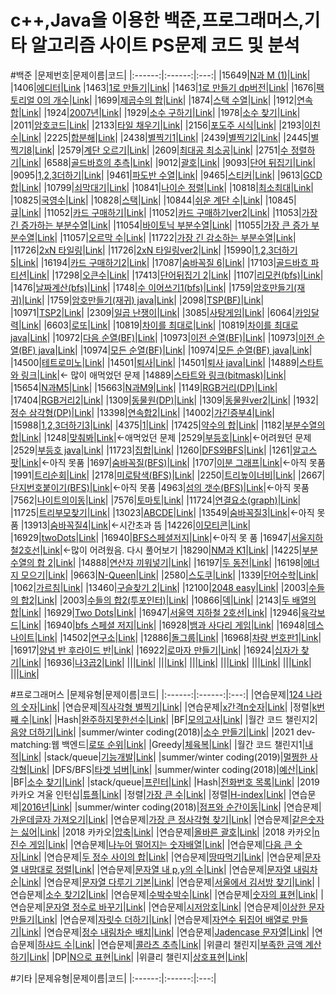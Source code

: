 # c++,Java을 이용한 백준,프로그래머스,기타 알고리즘 사이트 PS문제 코드 및 분석

#백준
|문제번호|문제이름|코드|
|:------:|:------:|:---:|
|15649|[N과 M (1)](https://www.acmicpc.net/problem/15649)|[Link](https://github.com/lunchRamen/coding_test/commit/cde1d43c44e592c429fd91311e390e2e36a0c995)|
|1406|[에디터](https://www.acmicpc.net/problem/1406)|[Link](https://github.com/lunchRamen/coding_test/blob/main/BaekJoon/%EC%97%90%EB%94%94%ED%84%B0.cpp)
|1463|[1로 만들기](https://www.acmicpc.net/problem/1463)|[Link](https://github.com/lunchRamen/coding_test/blob/main/BaekJoon/1%EB%A1%9C%20%EB%A7%8C%EB%93%A4%EA%B8%B0.cpp)|
|1463|[1로 만들기 dp버전](https://www.acmicpc.net/problem/1463)|[Link](https://github.com/lunchRamen/coding_test/blob/main/BaekJoon/1%EB%A1%9C%20%EB%A7%8C%EB%93%A4%EA%B8%B0ver2.cpp)|
|1676|[팩토리얼 0의 개수](https://www.acmicpc.net/problem/1676)|[Link](https://github.com/lunchRamen/coding_test/blob/main/BaekJoon/%ED%8C%A9%ED%86%A0%EB%A6%AC%EC%96%BC%200%EC%9D%98%20%EA%B0%9C%EC%88%98.cpp)|
|1699|[제곱수의 합](https://www.acmicpc.net/problem/1699)|[Link](https://github.com/lunchRamen/coding_test/blob/main/BaekJoon/%EC%A0%9C%EA%B3%B1%EC%88%98%EC%9D%98%20%ED%95%A9.cpp)|
|1874|[스택 수열](https://www.acmicpc.net/problem/1699)|[Link]()|
|1912|[연속합](https://www.acmicpc.net/problem/1912)|[Link](https://github.com/lunchRamen/coding_test/blob/main/BaekJoon/%EC%97%B0%EC%86%8D%ED%95%A9.cpp)|
|1924|[2007년](https://www.acmicpc.net/problem/1924)|[Link](https://github.com/lunchRamen/coding_test/blob/main/BaekJoon/2007%EB%85%84.cpp)|
|1929|[소수 구하기](https://www.acmicpc.net/problem/1929)|[Link](https://github.com/lunchRamen/coding_test/blob/main/BaekJoon/%EC%86%8C%EC%88%98%20%EA%B5%AC%ED%95%98%EA%B8%B0.cpp)|
|1978|[소수 찾기](https://www.acmicpc.net/problem/1978)|[Link](https://github.com/lunchRamen/coding_test/blob/main/BaekJoon/%EC%86%8C%EC%88%98%20%EC%B0%BE%EA%B8%B0.cpp)|
|2011|[암호코드](https://www.acmicpc.net/problem/2011)|[Link](https://github.com/lunchRamen/coding_test/blob/main/BaekJoon/%EC%95%94%ED%98%B8%EC%BD%94%EB%93%9C.cpp)|
|2133|[타일 채우기](https://www.acmicpc.net/problem/2133)|[Link](https://github.com/lunchRamen/coding_test/blob/main/BaekJoon/%ED%83%80%EC%9D%BC%20%EC%B1%84%EC%9A%B0%EA%B8%B0.cpp)|
|2156|[포도주 시식](https://www.acmicpc.net/problem/2156)|[Link](https://github.com/lunchRamen/coding_test/blob/main/BaekJoon/%ED%8F%AC%EB%8F%84%EC%A3%BC%20%EC%8B%9C%EC%8B%9D.cpp)|
|2193|[이친수](https://www.acmicpc.net/problem/2193)|[Link](https://github.com/lunchRamen/coding_test/blob/main/BaekJoon/%EC%9D%B4%EC%B9%9C%EC%88%98.cpp)|
|2225|[합분해](https://www.acmicpc.net/problem/2225)|[Link](https://github.com/lunchRamen/coding_test/blob/main/BaekJoon/%ED%95%A9%EB%B6%84%ED%95%B4.cpp)|
|2438|[별찍기1](https://www.acmicpc.net/problem/2438)|[Link](https://github.com/lunchRamen/coding_test/blob/main/BaekJoon/%EB%B3%84%EC%B0%8D%EA%B8%B01.cpp)|
|2439|[별찍기2](https://www.acmicpc.net/problem/2439)|[Link](https://github.com/lunchRamen/coding_test/blob/main/BaekJoon/%EB%B3%84%EC%B0%8D%EA%B8%B02.cpp)|
|2445|[별찍기8](https://www.acmicpc.net/problem/2445)|[Link](https://github.com/lunchRamen/coding_test/blob/main/BaekJoon/%EB%B3%84%EC%B0%8D%EA%B8%B08.cpp)|
|2579|[계단 오르기](https://www.acmicpc.net/problem/2579)|[Link](https://github.com/lunchRamen/coding_test/blob/main/BaekJoon/%EA%B3%84%EB%8B%A8%20%EC%98%A4%EB%A5%B4%EA%B8%B0.cpp)|
|2609|[최대공 최소공](https://www.acmicpc.net/problem/2609)|[Link](https://github.com/lunchRamen/coding_test/blob/main/BaekJoon/%EC%B5%9C%EB%8C%80%EA%B3%B5%20%EC%B5%9C%EC%86%8C%EA%B3%B5.cpp)|
|2751|[수 정렬하기](https://www.acmicpc.net/problem/2751])|[Link](https://github.com/lunchRamen/coding_test/blob/main/BaekJoon/%EC%88%98%20%EC%A0%95%EB%A0%AC%ED%95%98%EA%B8%B02.cpp)|
|6588|[골드바흐의 추측](https://www.acmicpc.net/problem/6588)|[Link](https://github.com/lunchRamen/coding_test/blob/main/BaekJoon/%EA%B3%A8%EB%93%9C%EB%B0%94%ED%9D%90%EC%9D%98%20%EC%B6%94%EC%B8%A1.cpp)|
|9012|[괄호](https://www.acmicpc.net/problem/9012)|[Link](https://github.com/lunchRamen/coding_test/blob/main/BaekJoon/%EA%B4%84%ED%98%B8.cpp)|
|9093|[단어 뒤집기](https://www.acmicpc.net/problem/9093)|[Link](https://github.com/lunchRamen/coding_test/blob/main/BaekJoon/%EB%8B%A8%EC%96%B4%20%EB%92%A4%EC%A7%91%EA%B8%B0.cpp)|
|9095|[1,2,3더하기](https://www.acmicpc.net/problem/9095)|[Link](https://github.com/lunchRamen/coding_test/blob/main/BaekJoon/1%2C2%2C3%EB%A7%8C%EB%93%A4%EA%B8%B0.cpp)|
|9461|[파도반 수열](https://www.acmicpc.net/problem/9461)|[Link](https://github.com/lunchRamen/coding_test/blob/main/BaekJoon/%ED%8C%8C%EB%8F%84%EB%B0%98%20%EC%88%98%EC%97%B4.cpp)|
|9465|[스티커](https://www.acmicpc.net/problem/9465)|[Link](https://github.com/lunchRamen/coding_test/blob/main/BaekJoon/%EC%8A%A4%ED%8B%B0%EC%BB%A4.cpp)|
|9613|[GCD 합](https://www.acmicpc.net/problem/9613)|[Link](https://github.com/lunchRamen/coding_test/blob/main/BaekJoon/GCD%ED%95%A9.cpp)|
|10799|[쇠막대기](https://www.acmicpc.net/problem/10799)|[Link](https://github.com/lunchRamen/coding_test/blob/main/BaekJoon/%EC%87%A0%EB%A7%89%EB%8C%80%EA%B8%B0.cpp)|
|10841|[나이순 정렬](https://www.acmicpc.net/problem/10814)|[Link](https://github.com/lunchRamen/coding_test/blob/main/BaekJoon/%EB%82%98%EC%9D%B4%EC%88%9C%20%EC%A0%95%EB%A0%AC.cpp)|
|10818|[최소최대](https://www.acmicpc.net/problem/10818)|[Link](https://github.com/lunchRamen/coding_test/blob/main/BaekJoon/%EC%B5%9C%EC%86%8C%EC%B5%9C%EB%8C%80.cpp)|
|10825|[국영수](https://www.acmicpc.net/problem/10825)|[Link](https://github.com/lunchRamen/coding_test/blob/main/BaekJoon/%EA%B5%AD%EC%98%81%EC%88%98.cpp)|
|10828|[스택](https://www.acmicpc.net/problem/10828)|[Link](https://github.com/lunchRamen/coding_test/blob/main/BaekJoon/%EC%8A%A4%ED%83%9D.cpp)|
|10844|[쉬운 계단 수](https://www.acmicpc.net/problem/10844)|[Link](https://github.com/lunchRamen/coding_test/blob/main/BaekJoon/%EC%89%AC%EC%9A%B4%20%EA%B3%84%EB%8B%A8%20%EC%88%98.cpp)|
|10845|[큐](https://www.acmicpc.net/problem/10845)|[Link](https://github.com/lunchRamen/coding_test/blob/main/BaekJoon/%ED%81%90.cpp)|
|11052|[카드 구매하기](https://www.acmicpc.net/problem/11052)|[Link](https://github.com/lunchRamen/coding_test/blob/main/BaekJoon/%EC%B9%B4%EB%93%9C%20%EA%B5%AC%EB%A7%A4%ED%95%98%EA%B8%B0.cpp)|
|11052|[카드 구매하기ver2](https://www.acmicpc.net/problem/11052)|[Link](https://github.com/lunchRamen/coding_test/blob/main/BaekJoon/%EC%B9%B4%EB%93%9C%20%EA%B5%AC%EB%A7%A4%ED%95%98%EA%B8%B0ver2.cpp)|
|11053|[가장 긴 증가하는 부분수열](https://www.acmicpc.net/problem/11053)|[Link](https://github.com/lunchRamen/coding_test/blob/main/BaekJoon/%EA%B0%80%EC%9E%A5%20%EA%B8%B4%20%EC%A6%9D%EA%B0%80%ED%95%98%EB%8A%94%20%EB%B6%80%EB%B6%84%EC%88%98%EC%97%B4.cpp)|
|11054|[바이토닉 부분수열](https://www.acmicpc.net/problem/11054)|[Link](https://github.com/lunchRamen/coding_test/blob/main/BaekJoon/%EB%B0%94%EC%9D%B4%ED%86%A0%EB%8B%89%20%EB%B6%80%EB%B6%84%EC%88%98%EC%97%B4.cpp)|
|11055|[가장 큰 증가 부분수열](https://www.acmicpc.net/problem/11055)|[Link](https://github.com/lunchRamen/coding_test/blob/main/BaekJoon/%EA%B0%80%EC%9E%A5%20%ED%81%B0%20%EC%A6%9D%EA%B0%80%ED%95%98%EB%8A%94%20%EB%B6%80%EB%B6%84%EC%88%98%EC%97%B4.cpp)|
|11057|[오르막 수](https://www.acmicpc.net/problem/11057)|[Link](https://github.com/lunchRamen/coding_test/blob/main/BaekJoon/%EC%98%A4%EB%A5%B4%EB%A7%89%20%EC%88%98.cpp)|
|11722|[가장 긴 감소하는 부분수열](https://www.acmicpc.net/problem/11722)|[Link](https://github.com/lunchRamen/coding_test/blob/main/BaekJoon/%EA%B0%80%EC%9E%A5%20%EA%B8%B4%20%EA%B0%90%EC%86%8C%ED%95%98%EB%8A%94%20%EB%B6%80%EB%B6%84%EC%88%98%EC%97%B4.cpp)|
|11726|[2xN 타일링](https://www.acmicpc.net/problem/11726)|[Link](https://github.com/lunchRamen/coding_test/blob/main/BaekJoon/2xN%20%ED%83%80%EC%9D%BC%EB%A7%81.cpp)|
|11726|[2xN 타일링ver2](https://www.acmicpc.net/problem/11726)|[Link](https://github.com/lunchRamen/coding_test/blob/main/BaekJoon/2xN%20%ED%83%80%EC%9D%BC%EB%A7%81ver2.cpp)|
|15990|[1,2,3더하기 5](https://www.acmicpc.net/problem/15990)|[Link](https://github.com/lunchRamen/coding_test/blob/main/BaekJoon/1%2C2%2C3%20%EB%8D%94%ED%95%98%EA%B8%B0%205.cpp)|
|16194|[카드 구매하기2](https://www.acmicpc.net/problem/16194)|[Link](https://github.com/lunchRamen/coding_test/blob/main/BaekJoon/%EC%B9%B4%EB%93%9C%20%EA%B5%AC%EB%A7%A4%ED%95%98%EA%B8%B02.cpp)|
|17087|[숨바꼭질 6](https://www.acmicpc.net/problem/17087)|[Link](https://github.com/lunchRamen/coding_test/blob/main/BaekJoon/%EC%88%A8%EB%B0%94%EA%BC%AD%EC%A7%88%206.cpp)|
|17103|[골드바흐 파티션](https://www.acmicpc.net/problem/17103)|[Link](https://github.com/lunchRamen/coding_test/blob/main/BaekJoon/%EA%B3%A8%EB%93%9C%EB%B0%94%ED%9D%90%20%ED%8C%8C%ED%8B%B0%EC%85%98.cpp)|
|17298|[오큰수](https://www.acmicpc.net/problem/17298)|[Link](https://github.com/lunchRamen/coding_test/blob/main/BaekJoon/%EC%98%A4%ED%81%B0%EC%88%98.cpp)|
|17413|[단어뒤집기 2](https://www.acmicpc.net/problem/17413)|[Link](https://github.com/lunchRamen/coding_test/blob/main/BaekJoon/%EB%8B%A8%EC%96%B4%EB%92%A4%EC%A7%91%EA%B8%B0%202.cpp)|
|1107|[리모컨(bfs)](https://www.acmicpc.net/problem/1107)|[Link](https://github.com/lunchRamen/coding_test/blob/main/BaekJoon/%EB%A6%AC%EB%AA%A8%EC%BB%A8.cpp)|
|1476|[날짜계산(bfs)](https://www.acmicpc.net/problem/1476)|[Link](https://github.com/lunchRamen/coding_test/blob/main/BaekJoon/%EB%82%A0%EC%A7%9C%EA%B3%84%EC%82%B0.cpp)|
|1748|[수 이어쓰기1(bfs)](https://www.acmicpc.net/problem/1748)|[Link](https://github.com/lunchRamen/coding_test/blob/main/BaekJoon/%EC%88%98%20%EC%9D%B4%EC%96%B4%EC%93%B0%EA%B8%B01.cpp)|
|1759|[암호만들기(재귀)](https://www.acmicpc.net/problem/1759)|[Link](https://github.com/lunchRamen/coding_test/blob/main/BaekJoon/%EC%95%94%ED%98%B8%EB%A7%8C%EB%93%A4%EA%B8%B0.cpp)|
|1759|[암호만들기(재귀) java](https://www.acmicpc.net/problem/1759)|[Link](https://github.com/lunchRamen/coding_test/blob/main/BaekJoon/%EC%95%94%ED%98%B8%EB%A7%8C%EB%93%A4%EA%B8%B0.java)|
|2098|[TSP(BF)](https://www.acmicpc.net/problem/2098)|[Link](https://github.com/lunchRamen/coding_test/blob/main/BaekJoon/TSP.cpp)|
|10971|[TSP2](https://www.acmicpc.net/problem/10971)|[Link](https://github.com/lunchRamen/coding_test/blob/main/BaekJoon/TSP2.cpp)|
|2309|[일곱 난쟁이](https://www.acmicpc.net/problem/2309)|[Link](https://github.com/lunchRamen/coding_test/blob/main/BaekJoon/%EC%9D%BC%EA%B3%B1%20%EB%82%9C%EC%9F%81%EC%9D%B4.cpp)|
|3085|[사탕게임](https://www.acmicpc.net/problem/3085)|[Link](https://github.com/lunchRamen/coding_test/blob/main/BaekJoon/%EC%82%AC%ED%83%95%EA%B2%8C%EC%9E%84.cpp)|
|6064|[카잉달력](https://www.acmicpc.net/problem/6064)|[Link](https://github.com/lunchRamen/coding_test/blob/main/BaekJoon/%EC%B9%B4%EC%9E%89%EB%8B%AC%EB%A0%A5.cpp)|
|6603|[로또](https://www.acmicpc.net/problem/6603)|[Link](https://github.com/lunchRamen/coding_test/blob/main/BaekJoon/%EB%A1%9C%EB%98%90.cpp)|
|10819|[차이를 최대로](https://www.acmicpc.net/problem/10819)|[Link](https://github.com/lunchRamen/coding_test/blob/main/BaekJoon/%EC%B0%A8%EC%9D%B4%EB%A5%BC%20%EC%B5%9C%EB%8C%80%EB%A1%9C.cpp)|
|10819|[차이를 최대로 java](https://www.acmicpc.net/problem/10819)|[Link](https://github.com/lunchRamen/coding_test/commit/2a89037c8305f0735665453cb5cd0fb0211158b9)|
|10972|[다음 순열(BF)](https://www.acmicpc.net/problem/10972)|[Link](https://github.com/lunchRamen/coding_test/blob/main/BaekJoon/%EB%8B%A4%EC%9D%8C%EC%88%9C%EC%97%B4.cpp)|
|10973|[이전 순열(BF)](https://www.acmicpc.net/problem/10973)|[Link](https://github.com/lunchRamen/coding_test/blob/main/BaekJoon/%EC%9D%B4%EC%A0%84%EC%88%9C%EC%97%B4.cpp)|
|10973|[이전 순열(BF) java](https://www.acmicpc.net/problem/10973)|[Link](https://github.com/lunchRamen/coding_test/blob/main/BaekJoon/%EC%9D%B4%EC%A0%84%EC%88%9C%EC%97%B4.java)|
|10974|[모든 순열(BF)](https://www.acmicpc.net/problem/10974)|[Link](https://github.com/lunchRamen/coding_test/blob/main/BaekJoon/%EB%AA%A8%EB%93%A0%EC%88%9C%EC%97%B4.cpp)|
|10974|[모든 순열(BF) java](https://www.acmicpc.net/problem/10974)|[Link](https://github.com/lunchRamen/coding_test/blob/main/BaekJoon/%EB%AA%A8%EB%93%A0%EC%88%9C%EC%97%B4.java)|
|14500|[테트로미노](https://www.acmicpc.net/problem/14500)|[Link](https://github.com/lunchRamen/coding_test/blob/main/BaekJoon/%ED%85%8C%ED%8A%B8%EB%A1%9C%EB%AF%B8%EB%85%B8.cpp)|
|14501|[퇴사](https://www.acmicpc.net/problem/14501)|[Link](https://github.com/lunchRamen/coding_test/blob/main/BaekJoon/%ED%87%B4%EC%82%AC.cpp)|
|14501|[퇴사 java](https://www.acmicpc.net/problem/14501)|[Link](https://github.com/lunchRamen/coding_test/blob/main/BaekJoon/%ED%87%B4%EC%82%AC.java)|
|14889|[스타트와 링크](https://www.acmicpc.net/problem/14889)|[Link](https://github.com/lunchRamen/coding_test/blob/main/BaekJoon/%EC%8A%A4%ED%83%80%ED%8A%B8%EC%99%80%20%EB%A7%81%ED%81%AC.cpp)|<- 많이 애먹었던 문제
|14889|[스타트와 링크(bitmask)](https://www.acmicpc.net/problem/14889)|[Link](https://github.com/lunchRamen/coding_test/blob/main/BaekJoon/%EC%8A%A4%ED%83%80%ED%8A%B8%EC%99%80%20%EB%A7%81%ED%81%ACbitmask.cpp)|
|15654|[N과M5](https://www.acmicpc.net/problem/15654)|[Link](https://github.com/lunchRamen/coding_test/blob/main/BaekJoon/N%EA%B3%BCM%205.cpp)|
|15663|[N과M9](https://www.acmicpc.net/problem/15663)|[Link](https://github.com/lunchRamen/coding_test/blob/main/BaekJoon/N%EA%B3%BCM9.cpp)|
|1149|[RGB거리(DP)](https://www.acmicpc.net/problem/1149)|[Link](https://github.com/lunchRamen/coding_test/blob/main/BaekJoon/RGB%EA%B1%B0%EB%A6%AC.cpp)|
|17404|[RGB거리2](https://www.acmicpc.net/problem/17404)|[Link](https://github.com/lunchRamen/coding_test/blob/main/BaekJoon/RGB%EA%B1%B0%EB%A6%AC2.cpp)|
|1309|[동물원(DP)](https://www.acmicpc.net/problem/1309)|[Link](https://github.com/lunchRamen/coding_test/blob/main/BaekJoon/%EB%8F%99%EB%AC%BC%EC%9B%90.cpp)|
|1309|[동물원ver2](https://www.acmicpc.net/problem/1309)|[Link](https://github.com/lunchRamen/coding_test/blob/main/BaekJoon/%EB%8F%99%EB%AC%BC%EC%9B%90ver2.cpp)|
|1932|[정수 삼각형(DP)](https://www.acmicpc.net/problem/1932)|[Link](https://github.com/lunchRamen/coding_test/blob/main/BaekJoon/%EC%A0%95%EC%88%98%20%EC%82%BC%EA%B0%81%ED%98%95.cpp)|
|13398|[연속합2](https://www.acmicpc.net/problem/13398)|[Link](https://github.com/lunchRamen/coding_test/blob/main/BaekJoon/%EC%97%B0%EC%86%8D%ED%95%A92.cpp)|
|14002|[가긴증부4](https://www.acmicpc.net/problem/14002)|[Link](https://github.com/lunchRamen/coding_test/blob/main/BaekJoon/%EA%B0%80%EA%B8%B4%EC%A6%9D%EB%B6%804.cpp)|
|15988|[1,2,3더하기3](https://www.acmicpc.net/problem/15988)|[Link](https://github.com/lunchRamen/coding_test/blob/main/BaekJoon/1%2C2%2C3%EB%8D%94%ED%95%98%EA%B8%B03.cpp)|
|4375|[1](https://www.acmicpc.net/problem/4375)|[Link](https://github.com/lunchRamen/coding_test/blob/main/BaekJoon/1.cpp)|
|17425|[약수의 합](https://www.acmicpc.net/problem/17425)|[Link](https://github.com/lunchRamen/coding_test/blob/main/BaekJoon/%EC%95%BD%EC%88%98%EC%9D%98%20%ED%95%A9.cpp)|
|1182|[부분수열의 합](https://www.acmicpc.net/problem/1182)|[Link](https://github.com/lunchRamen/coding_test/blob/main/BaekJoon/%EB%B6%80%EB%B6%84%EC%88%98%EC%97%B4%EC%9D%98%20%ED%95%A9.cpp)|
|1248|[맞춰봐](https://www.acmicpc.net/problem/1248)|[Link](https://github.com/lunchRamen/coding_test/blob/main/BaekJoon/%EB%A7%9E%EC%B6%B0%EB%B4%90.cpp)|<-애먹었던 문제
|2529|[부등호](https://www.acmicpc.net/problem/2529)|[Link](https://github.com/lunchRamen/coding_test/blob/main/BaekJoon/%EB%B6%80%EB%93%B1%ED%98%B8.cpp)|<-어려웠던 문제
|2529|[부등호 java](https://www.acmicpc.net/problem/2529)|[Link](https://github.com/lunchRamen/coding_test/blob/main/BaekJoon/%EB%B6%80%EB%93%B1%ED%98%B8.java)|
|11723|[집합](https://www.acmicpc.net/problem/11723)|[Link](https://github.com/lunchRamen/coding_test/blob/main/BaekJoon/%EC%A7%91%ED%95%A9.cpp)|
|1260|[DFS와BFS](https://www.acmicpc.net/problem/1260)|[Link](https://github.com/lunchRamen/coding_test/blob/main/BaekJoon/DFS%EC%99%80BFS.cpp)|
|1261|[알고스팟](https://www.acmicpc.net/problem/1261)|[Link]()|<-아직 못품
|1697|[숨바꼭질(BFS)](https://www.acmicpc.net/problem/1697)|[Link](https://github.com/lunchRamen/coding_test/blob/main/BaekJoon/%EC%88%A8%EB%B0%94%EA%BC%AD%EC%A7%88.cpp)|
|1707|[이분 그래프](https://www.acmicpc.net/problem/1707)|[Link]()|<-아직 못품
|1991|[트리순회](https://www.acmicpc.net/problem/1991)|[Link](https://github.com/lunchRamen/coding_test/blob/main/BaekJoon/%ED%8A%B8%EB%A6%AC%EC%88%9C%ED%9A%8C.cpp)|
|2178|[미로탐색(BFS)](https://www.acmicpc.net/problem/2178)|[Link](https://github.com/lunchRamen/coding_test/blob/main/BaekJoon/%EB%AF%B8%EB%A1%9C%ED%83%90%EC%83%89.cpp)|
|2250|[트리높이너비](https://www.acmicpc.net/problem/2250)|[Link](https://github.com/lunchRamen/coding_test/blob/main/BaekJoon/%ED%8A%B8%EB%A6%AC%EB%86%92%EC%9D%B4%EC%99%80%EB%84%88%EB%B9%84.cpp)|
|2667|[단지번호붙이기(BFS)](https://www.acmicpc.net/problem/2667)|[Link]()|<-아직 못품
|4963|[섬의 갯수(BFS)](https://www.acmicpc.net/problem/4963)|[Link]()|<-아직 못품
|7562|[나이트의이동](https://www.acmicpc.net/problem/7562)|[Link](https://github.com/lunchRamen/coding_test/blob/main/BaekJoon/%EB%82%98%EC%9D%B4%ED%8A%B8%EC%9D%98%EC%9D%B4%EB%8F%99.cpp)|
|7576|[토마토](https://www.acmicpc.net/problem/7576)|[Link](https://github.com/lunchRamen/coding_test/blob/main/BaekJoon/%ED%86%A0%EB%A7%88%ED%86%A0.cpp)|
|11724|[연결요소(graph)](https://www.acmicpc.net/problem/11724)|[Link](https://github.com/lunchRamen/coding_test/blob/main/BaekJoon/%EC%97%B0%EA%B2%B0%EC%9A%94%EC%86%8C.cpp)|
|11725|[트리부모찾기](https://www.acmicpc.net/problem/11725)|[Link](https://github.com/lunchRamen/coding_test/blob/main/BaekJoon/%ED%8A%B8%EB%A6%AC%EB%B6%80%EB%AA%A8%EC%B0%BE%EA%B8%B0.cpp)|
|13023|[ABCDE](https://www.acmicpc.net/problem/13023)|[Link](https://github.com/lunchRamen/coding_test/blob/main/BaekJoon/ABCDE.cpp)|
|13549|[숨바꼭질3](https://www.acmicpc.net/problem/13549)|[Link]()|<-아직 못 품
|13913|[숨바꼭질4](https://www.acmicpc.net/problem/13913)|[Link]()|<-시간초과 뜸
|14226|[이모티콘](https://www.acmicpc.net/problem/14226)|[Link](https://github.com/lunchRamen/coding_test/blob/main/BaekJoon/%EC%9D%B4%EB%AA%A8%ED%8B%B0%EC%BD%98.cpp)|
|16929|[twoDots](https://www.acmicpc.net/problem/16929)|[Link](https://github.com/lunchRamen/coding_test/blob/main/BaekJoon/twoDots.cpp)|
|16940|[BFS스페셜저지](https://www.acmicpc.net/problem/16940)|[Link]()|<-아직 못 품
|16947|[서울지하철2호선](https://www.acmicpc.net/problem/16947)|[Link](https://github.com/lunchRamen/coding_test/blob/main/BaekJoon/%EC%84%9C%EC%9A%B8%EC%A7%80%ED%95%98%EC%B2%A02%ED%98%B8%EC%84%A0.cpp)|<-많이 어려웠음. 다시 풀어보기
|18290|[NM과 K1](https://www.acmicpc.net/problem/18290)|[Link](https://github.com/lunchRamen/coding_test/blob/main/BaekJoon/NM%EA%B3%BCK1.java)|
|14225|[부분수열의 합 2](https://www.acmicpc.net/problem/14225)|[Link](https://github.com/lunchRamen/coding_test/commit/189145c7dbdf2dcee057e7941c43074c11b1002c)|
|14888|[연산자 끼워넣기](https://www.acmicpc.net/problem/14888)|[Link](https://github.com/lunchRamen/coding_test/blob/main/BaekJoon/%EC%97%B0%EC%82%B0%EC%9E%90%EB%81%BC%EC%9B%8C%EB%84%A3%EA%B8%B0.java)|
|16197|[두 동전](https://www.acmicpc.net/problem/16197)|[Link](https://github.com/lunchRamen/coding_test/blob/main/BaekJoon/%EB%91%90%EB%8F%99%EC%A0%84.java)|
|16198|[에너지 모으기](https://www.acmicpc.net/problem/16198)|[Link](https://github.com/lunchRamen/coding_test/blob/main/BaekJoon/%EC%97%90%EB%84%88%EC%A7%80%EB%AA%A8%EC%9C%BC%EA%B8%B0.java)|
|9663|[N-Queen](https://www.acmicpc.net/problem/9663)|[Link](https://github.com/lunchRamen/coding_test/blob/main/BaekJoon/NQueen.java)|
|2580|[스도쿠](https://www.acmicpc.net/problem/2580)|[Link](https://github.com/lunchRamen/coding_test/blob/main/BaekJoon/%EC%8A%A4%EB%8F%84%EC%BF%A0.java)|
|1339|[단어수학](https://www.acmicpc.net/problem/1339)|[Link](https://github.com/lunchRamen/coding_test/commit/e2926e9d5a00bac723628f76d95d4305b80574d8)|
|1062|[가르침](https://www.acmicpc.net/problem/1062)|[Link](https://github.com/lunchRamen/coding_test/commit/4aecfb3883e65be66f0abab85bccb79b23ffe71e)|
|13460|[구슬찾기 2](https://www.acmicpc.net/problem/13460)|[Link](https://github.com/lunchRamen/coding_test/commit/68ebcf5df766f415417a9d7561357b17f14321a3)|
|12100|[2048 easy](https://www.acmicpc.net/problem/12100)|[Link](https://github.com/lunchRamen/coding_test/commit/dab1fc10d04c6336a0eb16e173b523d45a24d155)|
|2003|[수들의 합2](https://www.acmicpc.net/problem/2003)|[Link](https://github.com/lunchRamen/coding_test/commit/2fdd3807285b505121e8e87a340f4a2657433606)|
|2003|[수들의 합2(투포인터)](https://www.acmicpc.net/problem/2003)|[Link](https://github.com/lunchRamen/coding_test/commit/6ee0524516f74b8d98c3f14270a6d60f4fb38760)|
|10866|[덱](https://www.acmicpc.net/problem/10866)|[Link](https://github.com/lunchRamen/coding_test/commit/44cf74c42b47c15d4b87b9277cac651b892187f1)|
|2143|[두 배열의 합](https://www.acmicpc.net/problem/10866)|[Link](https://github.com/lunchRamen/coding_test/commit/7fb35f9aeb3a8f565a2e0adfdb2d9eada7ffc374)|
|16929|[Two Dots](https://www.acmicpc.net/problem/16929)|[Link](https://github.com/lunchRamen/coding_test/commit/589434acbce7fb8ccccf73f45547442ce209126a)|
|16947|[서울역 지하철 2호선](https://www.acmicpc.net/problem/16947)|[Link](https://github.com/lunchRamen/coding_test/commit/cf345384d2969eafd1920c2997149dd7023162af)|
|12946|[육각보드](https://www.acmicpc.net/problem/12946)|[Link](https://github.com/lunchRamen/coding_test/commit/8d375c5cd08ef987146150ce89dfd5f00be0a115)|
|16940|[bfs 스페셜 저지](https://www.acmicpc.net/problem/12946)|[Link](https://github.com/lunchRamen/coding_test/commit/a4cb943586c3016873b345b54672b8aeb170de3e)|
|16928|[뱀과 사다리 게임](https://www.acmicpc.net/problem/16928)|[Link](https://github.com/lunchRamen/coding_test/commit/bc1c4b15a181248ef51016bf5e77aa99b444b183)|
|16948|[데스나이트](https://www.acmicpc.net/problem/16948)|[Link](https://github.com/lunchRamen/coding_test/commit/91a1e57d67346ce8572d1330396009e59855c37e)|
|14502|[연구소](https://www.acmicpc.net/problem/14502)|[Link](https://github.com/lunchRamen/coding_test/commit/a3e00a3ee55835c95795e68c59c13d45cf7e2cdb)|
|12886|[돌그룹](https://www.acmicpc.net/problem/12886)|[Link](https://github.com/lunchRamen/coding_test/commit/b5bcf5a6f02c0bb8189c134dac4b90f475fe44c3)|
|16968|[차량 번호판1](https://www.acmicpc.net/problem/16968)|[Link](https://github.com/lunchRamen/coding_test/commit/6838c5998dd4d1987ad12984e683fd6fb70fb7c8)|
|16917|[양념 반 후라이드 반](https://www.acmicpc.net/problem/16917)|[Link](https://github.com/lunchRamen/coding_test/commit/2756b16ae0f6bc136d69d08e991d5be9c984d2c9)|
|16922|[로마자 만들기](https://www.acmicpc.net/problem/16922)|[Link](https://github.com/lunchRamen/coding_test/commit/4edc766aca31272469b725ecb633068b2cb3e876)|
|16924|[십자가 찾기](https://www.acmicpc.net/problem/16924)|[Link](https://github.com/lunchRamen/coding_test/commit/d8b37af25c24a5d05783f53f4aca2b14a2151250)|
|16936|[나3곱2](https://www.acmicpc.net/problem/16936)|[Link](https://github.com/lunchRamen/coding_test/commit/6fccf0a6a88977083693119a5e95ee6e990d9ff2)|
||[]()|[Link]()|
||[]()|[Link]()|
||[]()|[Link]()|
||[]()|[Link]()|
||[]()|[Link]()|
||[]()|[Link]()|
||[]()|[Link]()|








#프로그래머스
|문제유형|문제이름|코드|
|:------:|:------:|:---:|
|연습문제|[124 나라의 숫자](https://programmers.co.kr/learn/courses/30/lessons/12899)|[Link](https://github.com/lunchRamen/coding_test/commit/1a8054d81e5768172f9ba7dff156856ac03ea41f)|
|연습문제|[직사각형 별찍기](https://programmers.co.kr/learn/courses/30/lessons/12969)|[Link](https://github.com/lunchRamen/coding_test/blob/main/Programmers/%EC%A7%81%EC%82%AC%EA%B0%81%ED%98%95%20%EB%B3%84%EC%B0%8D%EA%B8%B0.cpp)|
|연습문제|[x간격n숫자](https://programmers.co.kr/learn/courses/30/lessons/12954)|[Link](https://github.com/lunchRamen/coding_test/blob/main/Programmers/x%EA%B0%84%EA%B2%A9n%EC%88%AB%EC%9E%90.cpp)|
|정렬|[k번째 수](https://programmers.co.kr/learn/courses/30/lessons/42748)|[Link](https://github.com/lunchRamen/coding_test/blob/main/Programmers/K%EB%B2%88%EC%A7%B8%EC%88%98.cpp)|
|Hash|[완주하지못한선수](https://programmers.co.kr/learn/courses/30/lessons/42576)|[Link](https://github.com/lunchRamen/coding_test/tree/main/Programmers)|
|BF|[모의고사](https://programmers.co.kr/learn/courses/30/lessons/42840)|[Link](https://github.com/lunchRamen/coding_test/blob/main/Programmers/%EB%AA%A8%EC%9D%98%EA%B3%A0%EC%82%AC.cpp)|
|월간 코드 챌린지2|[음양 더하기](https://programmers.co.kr/learn/courses/30/lessons/76501)|[Link](https://github.com/lunchRamen/coding_test/blob/main/Programmers/%EC%9D%8C%EC%96%91%20%EB%8D%94%ED%95%98%EA%B8%B0.cpp)|
|summer/winter coding(2018)|[소수 만들기](https://programmers.co.kr/learn/courses/30/lessons/12977)|[Link](https://github.com/lunchRamen/coding_test/blob/main/Programmers/%EC%86%8C%EC%88%98%20%EB%A7%8C%EB%93%A4%EA%B8%B0.cpp)|
|2021 dev-matching:웹 백엔드|[로또 순위](https://programmers.co.kr/learn/courses/30/lessons/77484)|[Link](https://github.com/lunchRamen/coding_test/blob/main/Programmers/%EB%A1%9C%EB%98%90%20%EC%88%9C%EC%9C%84.cpp)|
|Greedy|[체육복](https://programmers.co.kr/learn/courses/30/lessons/42862)|[Link](https://github.com/lunchRamen/coding_test/blob/main/Programmers/%EC%B2%B4%EC%9C%A1%EB%B3%B5.cpp)|
|월간 코드 챌린지1|[내적](https://programmers.co.kr/learn/courses/30/lessons/70128)|[Link](https://github.com/lunchRamen/coding_test/blob/main/Programmers/%EB%82%B4%EC%A0%81.cpp)|
|stack/queue|[기능개발](https://programmers.co.kr/learn/courses/30/lessons/42586)|[Link](https://github.com/lunchRamen/coding_test/blob/main/Programmers/%EA%B8%B0%EB%8A%A5%EA%B0%9C%EB%B0%9C.cpp)|
|summer/winter coding(2019)|[멀쩡한 사각형](https://programmers.co.kr/learn/courses/30/lessons/62048)|[Link](https://github.com/lunchRamen/coding_test/blob/main/Programmers/%EB%A9%80%EC%A9%A1%ED%95%9C%20%EC%82%AC%EA%B0%81%ED%98%95.cpp)|
|DFS/BFS|[타겟 넘버](https://programmers.co.kr/learn/courses/30/lessons/43165)|[Link](https://github.com/lunchRamen/coding_test/blob/main/Programmers/%ED%83%80%EA%B2%9F%20%EB%84%98%EB%B2%84.cpp)|
|summer/winter coding(2018)|[예산](https://programmers.co.kr/learn/courses/30/lessons/12982)|[Link](https://github.com/lunchRamen/coding_test/tree/main/Programmers)|
|BF|[소수 찾기](https://programmers.co.kr/learn/courses/30/lessons/42839)|[Link](https://github.com/lunchRamen/coding_test/blob/main/Programmers/%EC%86%8C%EC%88%98%20%EC%B0%BE%EA%B8%B0.cpp)|
|stack/queue|[프린터](https://programmers.co.kr/learn/courses/30/lessons/42587)|[Link](https://github.com/lunchRamen/coding_test/blob/main/Programmers/%ED%94%84%EB%A6%B0%ED%84%B0.cpp)|
|Hash|[전화번호 목록](https://programmers.co.kr/learn/courses/30/lessons/42577)|[Link](https://github.com/lunchRamen/coding_test/blob/main/Programmers/%EC%A0%84%ED%99%94%EB%B2%88%ED%98%B8%20%EB%AA%A9%EB%A1%9D.cpp)|
|2019 카카오 겨울 인턴십|[튜플](https://programmers.co.kr/learn/courses/30/lessons/64065)|[Link](https://github.com/lunchRamen/coding_test/blob/main/Programmers/%ED%8A%9C%ED%94%8C.cpp)|
|정렬|[가장 큰 수](https://programmers.co.kr/learn/courses/30/lessons/42746)|[Link](https://github.com/lunchRamen/coding_test/blob/main/Programmers/%EA%B0%80%EC%9E%A5%20%ED%81%B0%20%EC%88%98.cpp)|
|정렬|[H-index](https://programmers.co.kr/learn/courses/30/lessons/42747)|[Link](https://github.com/lunchRamen/coding_test/blob/main/Programmers/H-index.cpp)|
|연습문제|[2016년](https://programmers.co.kr/learn/courses/30/lessons/12901)|[Link](https://github.com/lunchRamen/coding_test/blob/main/Programmers/2016%EB%85%84.cpp)|
|summer/winter coding(2018)|[점프와 순간이동](https://programmers.co.kr/learn/courses/30/lessons/12980)|[Link](https://github.com/lunchRamen/coding_test/blob/main/Programmers/%EC%A0%90%ED%94%84%EC%99%80%20%EC%88%9C%EA%B0%84%EC%9D%B4%EB%8F%99.cpp)|
|연습문제|[가운데글자 가져오기](https://programmers.co.kr/learn/courses/30/lessons/12903)|[Link](https://github.com/lunchRamen/coding_test/blob/main/Programmers/%EA%B0%80%EC%9A%B4%EB%8D%B0%EA%B8%80%EC%9E%90%20%EA%B0%80%EC%A0%B8%EC%98%A4%EA%B8%B0.cpp)|
|연습문제|[가장 큰 정사각형 찾기](https://programmers.co.kr/learn/courses/30/lessons/12905)|[Link](https://github.com/lunchRamen/coding_test/blob/main/Programmers/%EA%B0%80%EC%9E%A5%20%ED%81%B0%20%EC%A0%95%EC%82%AC%EA%B0%81%ED%98%95%20%EC%B0%BE%EA%B8%B0.cpp)|
|연습문제|[같은숫자는 싫어](https://programmers.co.kr/learn/courses/30/lessons/12906)|[Link](https://github.com/lunchRamen/coding_test/blob/main/Programmers/%EA%B0%99%EC%9D%80%EC%88%AB%EC%9E%90%EB%8A%94%20%EC%8B%AB%EC%96%B4.cpp)|
|2018 카카오|[압축](https://programmers.co.kr/learn/courses/30/lessons/17684)|[Link](https://github.com/lunchRamen/coding_test/blob/main/Programmers/%EC%95%95%EC%B6%95.cpp)|
|연습문제|[올바른 괄호](https://programmers.co.kr/learn/courses/30/lessons/12909)|[Link](https://github.com/lunchRamen/coding_test/blob/main/Programmers/%EC%98%AC%EB%B0%94%EB%A5%B8%20%EA%B4%84%ED%98%B8.cpp)|
|2018 카카오|[n진수 게임](https://programmers.co.kr/learn/courses/30/lessons/17687)|[Link](https://github.com/lunchRamen/coding_test/blob/main/Programmers/n%EC%A7%84%EC%88%98%20%EA%B2%8C%EC%9E%84.cpp)|
|연습문제|[나누어 떨어지는 숫자배열](https://programmers.co.kr/learn/courses/30/lessons/12910)|[Link](https://github.com/lunchRamen/coding_test/blob/main/Programmers/%EB%82%98%EB%88%84%EC%96%B4%20%EB%96%A8%EC%96%B4%EC%A7%80%EB%8A%94%20%EC%88%AB%EC%9E%90%EB%B0%B0%EC%97%B4.cpp)|
|연습문제|[다음 큰 숫자](https://programmers.co.kr/learn/courses/30/lessons/12911)|[Link](https://github.com/lunchRamen/coding_test/blob/main/Programmers/%EB%8B%A4%EC%9D%8C%20%ED%81%B0%20%EC%88%AB%EC%9E%90.cpp)|
|연습문제|[두 정수 사이의 합](https://programmers.co.kr/learn/courses/30/lessons/12912)|[Link](https://github.com/lunchRamen/coding_test/blob/main/Programmers/%EB%91%90%20%EC%A0%95%EC%88%98%20%EC%82%AC%EC%9D%B4%EC%9D%98%20%ED%95%A9.cpp)|
|연습문제|[땅따먹기](https://programmers.co.kr/learn/courses/30/lessons/12913)|[Link](https://github.com/lunchRamen/coding_test/blob/main/Programmers/%EB%95%85%EB%94%B0%EB%A8%B9%EA%B8%B0.cpp)|
|연습문제|[문자열 내맘대로 정렬](https://programmers.co.kr/learn/courses/30/lessons/12915)|[Link](https://github.com/lunchRamen/coding_test/blob/main/Programmers/%EB%AC%B8%EC%9E%90%EC%97%B4%20%EB%82%B4%EB%A7%98%EB%8C%80%EB%A1%9C%20%EC%A0%95%EB%A0%AC.cpp)|
|연습문제|[문자열 내 p,y의 수](https://programmers.co.kr/learn/courses/30/lessons/12916)|[Link](https://github.com/lunchRamen/coding_test/blob/main/Programmers/%EB%AC%B8%EC%9E%90%EC%97%B4%20%EB%82%B4%20py.cpp)|
|연습문제|[문자열 내림차순](https://programmers.co.kr/learn/courses/30/lessons/12917)|[Link](https://github.com/lunchRamen/coding_test/blob/main/Programmers/%EB%AC%B8%EC%9E%90%EC%97%B4%20%EB%82%B4%EB%A6%BC%EC%B0%A8%EC%88%9C.cpp)|
|연습문제|[문자열 다루기 기본](https://programmers.co.kr/learn/courses/30/lessons/12918)|[Link](https://github.com/lunchRamen/coding_test/blob/main/Programmers/%EB%AC%B8%EC%9E%90%EC%97%B4%20%EB%8B%A4%EB%A3%A8%EA%B8%B0%20%EA%B8%B0%EB%B3%B8.cpp)|
|연습문제|[서울에서 김서방 찾기](https://programmers.co.kr/learn/courses/30/lessons/12919)|[Link](https://github.com/lunchRamen/coding_test/blob/main/Programmers/%EC%84%9C%EC%9A%B8%EC%97%90%EC%84%9C%20%EA%B9%80%EC%84%9C%EB%B0%A9%20%EC%B0%BE%EA%B8%B0.cpp)|
|연습문제|[소수 찾기2](https://programmers.co.kr/learn/courses/30/lessons/12921)|[Link](https://github.com/lunchRamen/coding_test/blob/main/Programmers/%EC%86%8C%EC%88%98%20%EC%B0%BE%EA%B8%B02.cpp)|
|연습문제|[수박수박수](https://programmers.co.kr/learn/courses/30/lessons/12922)|[Link](https://github.com/lunchRamen/coding_test/blob/main/Programmers/%EC%88%98%EB%B0%95%EC%88%98%EB%B0%95%EC%88%98.cpp)|
|연습문제|[숫자의 표현](https://programmers.co.kr/learn/courses/30/lessons/12924)|[Link](https://github.com/lunchRamen/coding_test/blob/main/Programmers/%EC%88%AB%EC%9E%90%EC%9D%98%20%ED%91%9C%ED%98%84.cpp)|
|연습문제|[문자열 정수로 바꾸기](https://programmers.co.kr/learn/courses/30/lessons/12925)|[Link](https://github.com/lunchRamen/coding_test/commit/b300bc22f04ce26125d9429145ad2b4a894b1bc1)|
|연습문제|[시저암호](https://programmers.co.kr/learn/courses/30/lessons/12926)|[Link](https://github.com/lunchRamen/coding_test/blob/main/Programmers/%EC%8B%9C%EC%A0%80%EC%95%94%ED%98%B8.cpp)|
|연습문제|[이상한 문자 만들기](https://programmers.co.kr/learn/courses/30/lessons/12930)|[Link](https://github.com/lunchRamen/coding_test/blob/main/Programmers/%EC%9D%B4%EC%83%81%ED%95%9C%20%EB%AC%B8%EC%9E%90%20%EB%A7%8C%EB%93%A4%EA%B8%B0.cpp)|
|연습문제|[자릿수 더하기](https://programmers.co.kr/learn/courses/30/lessons/12931)|[Link](https://github.com/lunchRamen/coding_test/blob/main/Programmers/%EC%9E%90%EB%A6%BF%EC%88%98%20%EB%8D%94%ED%95%98%EA%B8%B0.cpp)|
|연습문제|[자연수 뒤집어 배열로 만들기](https://programmers.co.kr/learn/courses/30/lessons/12932)|[Link](https://github.com/lunchRamen/coding_test/blob/main/Programmers/%EC%9E%90%EC%97%B0%EC%88%98%20%EB%92%A4%EC%A7%91%EC%96%B4%20%EB%B0%B0%EC%97%B4%EB%A1%9C%20%EB%A7%8C%EB%93%A4%EA%B8%B0.cpp)|
|연습문제|[정수 내림차순 배치](https://programmers.co.kr/learn/courses/30/lessons/12933)|[Link](https://github.com/lunchRamen/coding_test/blob/main/Programmers/%EC%A0%95%EC%88%98%20%EB%82%B4%EB%A6%BC%EC%B0%A8%EC%88%9C%20%EB%B0%B0%EC%B9%98.cpp)|
|연습문제|[Jadencase 문자열](https://programmers.co.kr/learn/courses/30/lessons/12951)|[Link](https://github.com/lunchRamen/coding_test/blob/main/Programmers/Jadencase%20%EB%AC%B8%EC%9E%90%EC%97%B4.cpp)|
|연습문제|[하샤드 수](https://programmers.co.kr/learn/courses/30/lessons/12947)|[Link](https://github.com/lunchRamen/coding_test/blob/main/Programmers/%ED%95%98%EC%83%A4%EB%93%9C%20%EC%88%98.cpp)|
|연습문제|[콜라츠 추측](https://programmers.co.kr/learn/courses/30/lessons/12943)|[Link](https://github.com/lunchRamen/coding_test/blob/main/Programmers/%EC%BD%9C%EB%9D%BC%EC%B8%A0%20%EC%B6%94%EC%B8%A1.cpp)|
|위클리 챌린지|[부족한 금액 계산하기](https://programmers.co.kr/learn/courses/30/lessons/82612)|[Link](https://github.com/lunchRamen/coding_test/commit/b9b00a820e9fd7b9bc3a77f337f6f7a94ec9519c)|
|DP|[N으로 표현](https://programmers.co.kr/learn/courses/30/lessons/42895)|[Link](https://github.com/lunchRamen/coding_test/commit/52501ab2359b7807801ba25c71f5f0b41d473eb5)|
|위클리 챌린지|[상호표현](https://programmers.co.kr/learn/courses/30/lessons/83201)|[Link](https://github.com/lunchRamen/coding_test/commit/4435cb6eff5604197e8deed6d1d8e1c21cd190f9)|


#기타
|문제유형|문제이름|코드|
|:------:|:------:|:---:|
